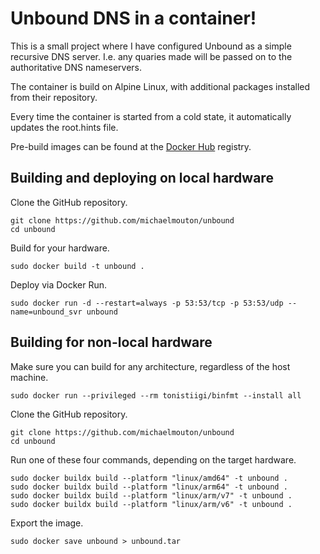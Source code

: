 # Unbound DNS in a container!

This is a small project where I have configured Unbound as a simple recursive DNS server.  I.e. any quaries made will be passed on to the authoritative DNS nameservers.

The container is build on Alpine Linux, with additional packages installed from their repository.

Every time the container is started from a cold state, it automatically updates the root.hints file.

Pre-build images can be found at the [Docker Hub](https://hub.docker.com/r/michaelmouton/unbound) registry.

## Building and deploying on local hardware

Clone the GitHub repository.

```
git clone https://github.com/michaelmouton/unbound
cd unbound
```

Build for your hardware.

```
sudo docker build -t unbound .
```

Deploy via Docker Run.

```
sudo docker run -d --restart=always -p 53:53/tcp -p 53:53/udp --name=unbound_svr unbound
```

## Building for non-local hardware

Make sure you can build for any architecture, regardless of the host machine.

```
sudo docker run --privileged --rm tonistiigi/binfmt --install all
```

Clone the GitHub repository.

```
git clone https://github.com/michaelmouton/unbound
cd unbound
```

Run one of these four commands, depending on the target hardware.

```
sudo docker buildx build --platform "linux/amd64" -t unbound .
sudo docker buildx build --platform "linux/arm64" -t unbound .
sudo docker buildx build --platform "linux/arm/v7" -t unbound .
sudo docker buildx build --platform "linux/arm/v6" -t unbound .
```

Export the image.

```
sudo docker save unbound > unbound.tar
```

